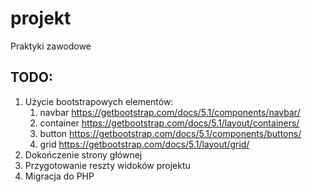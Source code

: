 # projekt
Praktyki zawodowe

## TODO:
1. Użycie bootstrapowych elementów:
   1. navbar https://getbootstrap.com/docs/5.1/components/navbar/
   2. container https://getbootstrap.com/docs/5.1/layout/containers/
   3. button https://getbootstrap.com/docs/5.1/components/buttons/
   4. grid https://getbootstrap.com/docs/5.1/layout/grid/
2. Dokończenie strony głównej
3. Przygotowanie reszty widoków projektu
4. Migracja do PHP